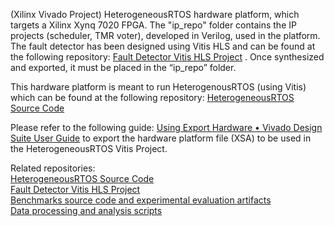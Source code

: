 (Xilinx Vivado Project) HeterogeneousRTOS hardware platform, which targets a Xilinx Xynq 7020 FPGA. The "ip_repo" folder contains the IP projects (scheduler, TMR voter), developed in Verilog, used in the platform. The fault detector has been designed using Vitis HLS and can be found at the following repository: [Fault Detector Vitis HLS Project](https://github.com/francesco-ratti/heterogeneousRTOS_faultDetector_HLS) . Once synthesized and exported, it must be placed in the “ip_repo” folder.

This hardware platform is meant to run HeterogenousRTOS (using Vitis) which can be found at the following repository: [HeterogeneousRTOS Source Code](https://github.com/francesco-ratti/heterogeneousRTOS)

Please refer to the following guide: [Using Export Hardware • Vivado Design Suite User Guide](https://docs.amd.com/r/en-US/ug909-vivado-partial-reconfiguration/Using-Export-Hardware) to export the hardware platform file (XSA) to be used in the HeterogeneousRTOS Vitis Project.

Related repositories:\
[HeterogeneousRTOS Source Code](https://github.com/francesco-ratti/heterogeneousRTOS)\
[Fault Detector Vitis HLS Project](https://github.com/francesco-ratti/heterogeneousRTOS_faultDetector_HLS)\
[Benchmarks source code and experimental evaluation artifacts](https://github.com/francesco-ratti/heterogeneousRTOS_benchmarks)\
[Data processing and analysis scripts](https://github.com/francesco-ratti/heteregeneousRTOS_benchmarks_data_analysis_scripts)

